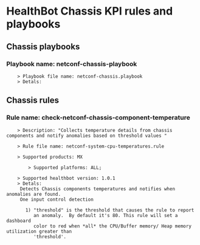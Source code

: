 # HealthBot Chassis KPI rules and playbooks
## Chassis playbooks
### Playbook name: netconf-chassis-playbook 


		> Playbook file name: netconf-chassis.playbook
		> Detals:

## Chassis rules

### Rule name: check-netconf-chassis-component-temperature 
		> Description: "Collects temperature details from chassis components and notify anomalies based on threshold values "

		> Rule file name: netconf-system-cpu-temperatures.rule

		> Supported products: MX 

			> Supported platforms: ALL;

		> Supported healthbot version: 1.0.1
		> Detals:
		 Detects Chassis components temperatures and notifies when anomalies are found.
		 One input control detection
		
		   1) "threshold" is the threshold that causes the rule to report
		      an anomaly.  By default it's 80. This rule will set a dashboard
		      color to red when *all* the CPU/Buffer memory/ Heap memory utilization greater than
		      'threshold'.

